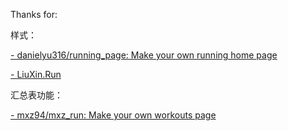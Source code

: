 Thanks for:

样式： 

[- danielyu316/running_page: Make your own running home page](https://github.com/danielyu316/running_page)

[- LiuXin.Run](https://liuxin.run/)

汇总表功能：

[- mxz94/mxz_run: Make your own workouts page](https://github.com/mxz94/mxz_run)
